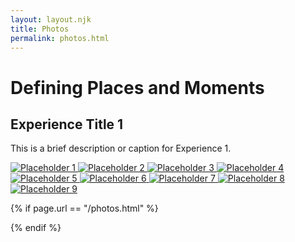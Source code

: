 ```yaml
---
layout: layout.njk
title: Photos
permalink: photos.html
---
```


<h1>Defining Places and Moments</h1>

<div class="photos-container">
  <!-- Experience 1 -->
  <div class="photo-entry">
    <div class="photo-info">
      <h2>Experience Title 1</h2>
      <p>This is a brief description or caption for Experience 1.</p>
    </div>
    <div class="photo-grid">
      <!-- Placeholder Images -->
      <a href="/assets/images/placeholder1.jpg" class="lightbox">
        <img src="/assets/images/placeholder1-thumb.jpg" alt="Placeholder 1">
      </a>
      <a href="/assets/images/placeholder2.jpg" class="lightbox">
        <img src="/assets/images/placeholder2-thumb.jpg" alt="Placeholder 2">
      </a>
      <a href="/assets/images/placeholder3.jpg" class="lightbox">
        <img src="/assets/images/placeholder3-thumb.jpg" alt="Placeholder 3">
      </a>
      <a href="/assets/images/placeholder4.jpg" class="lightbox">
        <img src="/assets/images/placeholder4-thumb.jpg" alt="Placeholder 4">
      </a>
      <a href="/assets/images/placeholder5.jpg" class="lightbox">
        <img src="/assets/images/placeholder5-thumb.jpg" alt="Placeholder 5">
      </a>
      <a href="/assets/images/placeholder6.jpg" class="lightbox">
        <img src="/assets/images/placeholder6-thumb.jpg" alt="Placeholder 6">
      </a>
      <a href="/assets/images/placeholder7.jpg" class="lightbox">
        <img src="/assets/images/placeholder7-thumb.jpg" alt="Placeholder 7">
      </a>
      <a href="/assets/images/placeholder8.jpg" class="lightbox">
        <img src="/assets/images/placeholder8-thumb.jpg" alt="Placeholder 8">
      </a>
      <a href="/assets/images/placeholder9.jpg" class="lightbox">
        <img src="/assets/images/placeholder9-thumb.jpg" alt="Placeholder 9">
      </a>
    </div>
  </div>
</div>

{% if page.url == "/photos.html" %}
  <script src="/features/lightbox.js"></script>
{% endif %}
